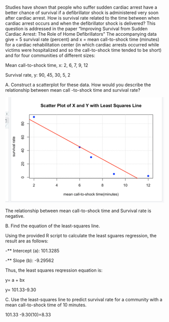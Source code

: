 Studies have shown that people who suffer sudden cardiac arrest have a better chance of survival if a defibrillator shock is administered very soon after cardiac arrest. 
How is survival rate related to the time between when cardiac arrest occurs and when the defibrillator shock is delivered? This question is addressed 
in the paper “Improving Survival from Sudden Cardiac Arrest: The Role of Home Defibrillators” The accompanying data give = 5 survival rate (percent) 
and x = mean call-to-shock time (minutes) for a cardiac rehabilitation center (in which cardiac arrests occurred while victims were hospitalized and so the call-to-shock time tended 
to be short) and for four communities of different sizes:

Mean call-to-shock time, x: 2, 6, 7, 9, 12

Survival rate, y: 90, 45, 30, 5, 2

A. Construct a scatterplot for these data. How would you describe the relationship between mean call -to-shock time and survival rate?

<img src="scatterplot-image.png" alt="Scatter Plot" width="600"/>


The relationship between mean call-to-shock time and Survival rate is negative.

B. Find the equation of the least-squares line.

Using the provided R script to calculate the least sguares regression, the result are as follows:

-** Intercept (a): 101.3285 

-** Slope (b): -9.29562 


Thus, the least squares reqression equation is:

   y= a + bx
   
   y= 101.33-9.30
   
C. Use the least-squares line to predict survival rate for a community with a mean call-to-shock time
of 10 minutes.

101.33 -9.30(10)=8.33





